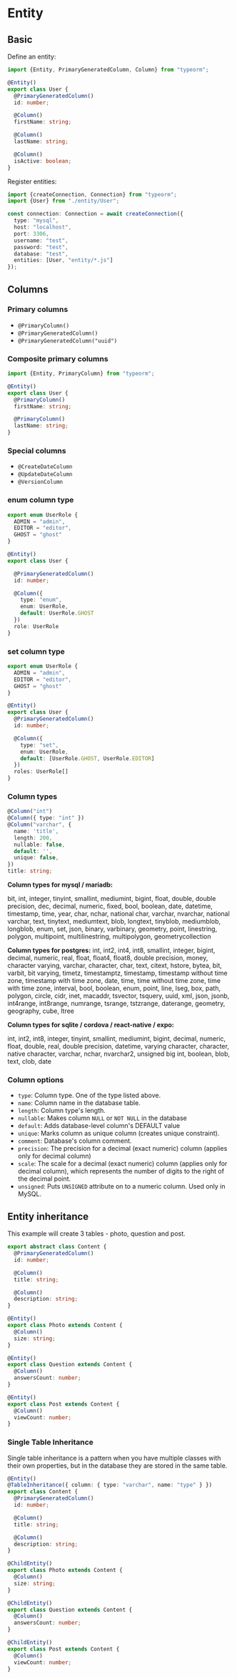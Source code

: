 # Entity

## Basic

Define an entity:

```ts
import {Entity, PrimaryGeneratedColumn, Column} from "typeorm";

@Entity()
export class User {
  @PrimaryGeneratedColumn()
  id: number;

  @Column()
  firstName: string;

  @Column()
  lastName: string;

  @Column()
  isActive: boolean;
}
```

Register entities:

```ts
import {createConnection, Connection} from "typeorm";
import {User} from "./entity/User";

const connection: Connection = await createConnection({
  type: "mysql",
  host: "localhost",
  port: 3306,
  username: "test",
  password: "test",
  database: "test",
  entities: [User, "entity/*.js"]
});
```


## Columns

### Primary columns

- `@PrimaryColumn()`
- `@PrimaryGeneratedColumn()`
- `@PrimaryGeneratedColumn("uuid")`

### Composite primary columns

```ts
import {Entity, PrimaryColumn} from "typeorm";

@Entity()
export class User {
  @PrimaryColumn()
  firstName: string;

  @PrimaryColumn()
  lastName: string;
}
```

### Special columns

- `@CreateDateColumn`
- `@UpdateDateColumn`
- `@VersionColumn`


### enum column type

```ts
export enum UserRole {
  ADMIN = "admin",
  EDITOR = "editor",
  GHOST = "ghost"
}

@Entity()
export class User {

  @PrimaryGeneratedColumn()
  id: number;

  @Column({
    type: "enum",
    enum: UserRole,
    default: UserRole.GHOST
  })
  role: UserRole
}
```


### set column type

```ts
export enum UserRole {
  ADMIN = "admin",
  EDITOR = "editor",
  GHOST = "ghost"
}

@Entity()
export class User {
  @PrimaryGeneratedColumn()
  id: number;

  @Column({
    type: "set",
    enum: UserRole,
    default: [UserRole.GHOST, UserRole.EDITOR]
  })
  roles: UserRole[]
}
```

### Column types

```ts
@Column("int")
@Column({ type: "int" })
@Column("varchar", {
  name: 'title',
  length: 200,
  nullable: false,
  default: '',
  unique: false,
})
title: string;
```

**Column types for mysql / mariadb:**

bit, int, integer, tinyint, smallint, mediumint, bigint, float, double, double precision, dec, decimal, numeric, fixed, bool, boolean, date, datetime, timestamp, time, year, char, nchar, national char, varchar, nvarchar, national varchar, text, tinytext, mediumtext, blob, longtext, tinyblob, mediumblob, longblob, enum, set, json, binary, varbinary, geometry, point, linestring, polygon, multipoint, multilinestring, multipolygon, geometrycollection

**Column types for postgres:**
int, int2, int4, int8, smallint, integer, bigint, decimal, numeric, real, float, float4, float8, double precision, money, character varying, varchar, character, char, text, citext, hstore, bytea, bit, varbit, bit varying, timetz, timestamptz, timestamp, timestamp without time zone, timestamp with time zone, date, time, time without time zone, time with time zone, interval, bool, boolean, enum, point, line, lseg, box, path, polygon, circle, cidr, inet, macaddr, tsvector, tsquery, uuid, xml, json, jsonb, int4range, int8range, numrange, tsrange, tstzrange, daterange, geometry, geography, cube, ltree

**Column types for sqlite / cordova / react-native / expo:**

int, int2, int8, integer, tinyint, smallint, mediumint, bigint, decimal, numeric, float, double, real, double precision, datetime, varying character, character, native character, varchar, nchar, nvarchar2, unsigned big int, boolean, blob, text, clob, date


### Column options

- `type`: Column type. One of the type listed above.
- `name`: Column name in the database table.
- `length`: Column type's length.
- `nullable`: Makes column `NULL` or `NOT NULL` in the database
- `default`: Adds database-level column's DEFAULT value
- `unique`: Marks column as unique column (creates unique constraint).
- `comment`: Database's column comment.
- `precision`: The precision for a decimal (exact numeric) column (applies only for decimal column)
- `scale`: The scale for a decimal (exact numeric) column (applies only for decimal column), which represents the number of digits to the right of the decimal point.
- `unsigned`: Puts `UNSIGNED` attribute on to a numeric column. Used only in MySQL.


## Entity inheritance

This example will create 3 tables - photo, question and post.

```ts
export abstract class Content {
  @PrimaryGeneratedColumn()
  id: number;

  @Column()
  title: string;

  @Column()
  description: string;
}

@Entity()
export class Photo extends Content {
  @Column()
  size: string;
}

@Entity()
export class Question extends Content {
  @Column()
  answersCount: number;
}

@Entity()
export class Post extends Content {
  @Column()
  viewCount: number;
}
```

### Single Table Inheritance

Single table inheritance is a pattern when you have multiple classes with their own properties, but in the database they are stored in the same table.

```ts
@Entity()
@TableInheritance({ column: { type: "varchar", name: "type" } })
export class Content {
  @PrimaryGeneratedColumn()
  id: number;

  @Column()
  title: string;

  @Column()
  description: string;
}

@ChildEntity()
export class Photo extends Content {
  @Column()
  size: string;
}

@ChildEntity()
export class Question extends Content {
  @Column()
  answersCount: number;
}

@ChildEntity()
export class Post extends Content {
  @Column()
  viewCount: number;
}
```